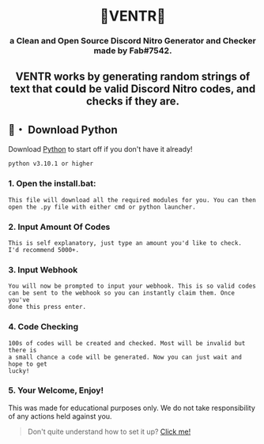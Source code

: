 <h1 align="center">
💎VENTR💎
</h1>
<h3 align="center">
a Clean and Open Source Discord Nitro Generator and Checker made by Fab#7542.
</h3>

<h2 align="center">
  VENTR works by generating random strings of text that 𝗰𝗼𝘂𝗹𝗱 be valid Discord Nitro codes, and checks if they are.
</h2>

## 🐍・ Download Python

Download [Python](https://www.python.org/downloads/) to start off if you don't have it already!
```sh-session
python v3.10.1 or higher
```

### 1. Open the install.bat:
```
This file will download all the required modules for you. You can then open the .py file with either cmd or python launcher. 
```

### 2. Input Amount Of Codes
```
This is self explanatory, just type an amount you'd like to check.
I'd recommend 5000+.
```
### 3. Input Webhook
```
You will now be prompted to input your webhook. This is so valid codes
can be sent to the webhook so you can instantly claim them. Once you've 
done this press enter.
```
### 4. Code Checking
```
100s of codes will be created and checked. Most will be invalid but there is 
a small chance a code will be generated. Now you can just wait and hope to get
lucky!
```
### 5. Your Welcome, Enjoy!
This was made for educational purposes only. We do not take responsibility of any actions
held against you.


> Don't quite understand how to set it up? [Click me!](https://discord.gg/HWeThmwy2J)
